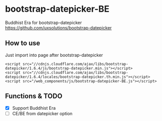 # bootstrap-datepicker-BE
Buddhist Era for bootstrap-datepicker
https://github.com/uxsolutions/bootstrap-datepicker

## How to use
Just import into page after bootstrap-datepicker

    <script src="//cdnjs.cloudflare.com/ajax/libs/bootstrap-datepicker/1.6.4/js/bootstrap-datepicker.min.js"></script>
    <script src="//cdnjs.cloudflare.com/ajax/libs/bootstrap-datepicker/1.6.4/locales/bootstrap-datepicker.th.min.js"></script>
    <script src="/web_components/js/bootstrap-datepicker-BE.js"></script>

## Functions & TODO
 - [x] Support Buddhist Era
 - [ ] CE/BE from datepicker option